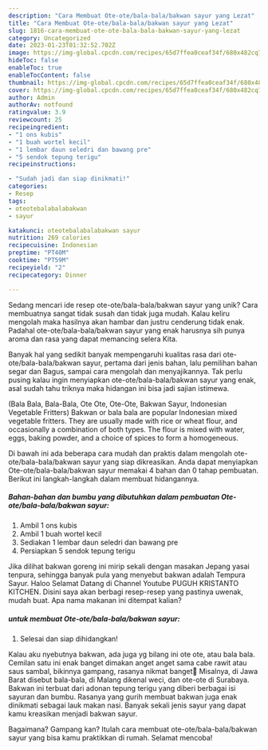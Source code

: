 ```yaml
---
description: "Cara Membuat Ote-ote/bala-bala/bakwan sayur yang Lezat"
title: "Cara Membuat Ote-ote/bala-bala/bakwan sayur yang Lezat"
slug: 1816-cara-membuat-ote-ote-bala-bala-bakwan-sayur-yang-lezat
category: Uncategorized
date: 2023-01-23T01:32:52.702Z
image: https://img-global.cpcdn.com/recipes/65d7ffea0ceaf34f/680x482cq70/ote-otebala-balabakwan-sayur-foto-resep-utama.jpg
hideToc: false
enableToc: true
enableTocContent: false
thumbnail: https://img-global.cpcdn.com/recipes/65d7ffea0ceaf34f/680x482cq70/ote-otebala-balabakwan-sayur-foto-resep-utama.jpg
cover: https://img-global.cpcdn.com/recipes/65d7ffea0ceaf34f/680x482cq70/ote-otebala-balabakwan-sayur-foto-resep-utama.jpg
author: Admin
authorAv: notfound
ratingvalue: 3.9
reviewcount: 25
recipeingredient:
- "1 ons kubis"
- "1 buah wortel kecil"
- "1 lembar daun seledri dan bawang pre"
- "5 sendok tepung terigu"
recipeinstructions:

- "Sudah jadi dan siap dinikmati!"
categories:
- Resep
tags:
- oteotebalabalabakwan
- sayur

katakunci: oteotebalabalabakwan sayur 
nutrition: 269 calories
recipecuisine: Indonesian
preptime: "PT40M"
cooktime: "PT59M"
recipeyield: "2"
recipecategory: Dinner

---
```





Sedang mencari ide resep ote-ote/bala-bala/bakwan sayur yang unik? Cara membuatnya sangat tidak susah dan tidak juga mudah. Kalau keliru mengolah maka hasilnya akan hambar dan justru cenderung tidak enak. Padahal ote-ote/bala-bala/bakwan sayur yang enak harusnya sih punya aroma dan rasa yang dapat memancing selera Kita.





Banyak hal yang sedikit banyak mempengaruhi kualitas rasa dari ote-ote/bala-bala/bakwan sayur, pertama dari jenis bahan, lalu pemilihan bahan segar dan Bagus, sampai cara mengolah dan menyajikannya. Tak perlu pusing kalau ingin menyiapkan ote-ote/bala-bala/bakwan sayur yang enak,      asal sudah tahu triknya maka hidangan ini bisa jadi sajian istimewa.














(Bala Bala, Bala-Bala, Ote Ote, Ote-Ote, Bakwan Sayur, Indonesian Vegetable Fritters) Bakwan or bala bala are popular Indonesian mixed vegetable fritters. They are usually made with rice or wheat flour, and occasionally a combination of both types. The flour is mixed with water, eggs, baking powder, and a choice of spices to form a homogeneous.






Di bawah ini ada beberapa cara mudah dan praktis dalam mengolah ote-ote/bala-bala/bakwan sayur yang siap dikreasikan. Anda dapat menyiapkan Ote-ote/bala-bala/bakwan sayur memakai 4 bahan dan 0 tahap pembuatan. Berikut ini langkah-langkah dalam membuat hidangannya.

<!--inarticleads1-->

##### Bahan-bahan dan bumbu yang dibutuhkan dalam pembuatan Ote-ote/bala-bala/bakwan sayur:

1. Ambil 1 ons kubis
1. Ambil 1 buah wortel kecil
1. Sediakan 1 lembar daun seledri dan bawang pre
1. Persiapkan 5 sendok tepung terigu


Jika dilihat bakwan goreng ini mirip sekali dengan masakan Jepang yasai tenpura, sehingga banyak pula yang menyebut bakwan adalah Tempura Sayur. Haloo Selamat Datang di Channel Youtube PUGUH KRISTANTO KITCHEN. Disini saya akan berbagi resep-resep yang pastinya uwenak, mudah buat. Apa nama makanan ini ditempat kalian? 

<!--inarticleads2-->

#####  untuk membuat Ote-ote/bala-bala/bakwan sayur:


1. Selesai dan siap dihidangkan!

Kalau aku nyebutnya bakwan, ada juga yg bilang ini ote ote, atau bala bala. Cemilan satu ini enak banget dimakan anget anget sama cabe rawit atau saus sambal, bikinnya gampang, rasanya nikmat banget🤤 Misalnya, di Jawa Barat disebut bala-bala, di Malang dikenal weci, dan ote-ote di Surabaya. Bakwan ini terbuat dari adonan tepung terigu yang diberi berbagai isi sayuran dan bumbu. Rasanya yang gurih membuat bakwan juga enak dinikmati sebagai lauk makan nasi. Banyak sekali jenis sayur yang dapat kamu kreasikan menjadi bakwan sayur. 

Bagaimana? Gampang kan? Itulah cara membuat ote-ote/bala-bala/bakwan sayur yang bisa kamu praktikkan di rumah. Selamat mencoba!
